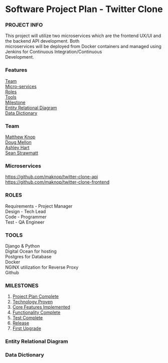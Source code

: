 # Software Project Plan - Twitter Clone
### PROJECT INFO
This project will utilize two microservices which are the frontend UX/UI and the backend API development. Both  
microservices will be deployed from Docker containers and managed using Jenkins for Continuous Integration/Continuous  
Development. 

### Features
[Team](https://github.com/maknop/twitter-clone-frontend#team)  
[Micro-services](https://github.com/maknop/twitter-clone-frontend#microservices)  
[Roles](https://github.com/maknop/twitter-clone-frontend#roles)  
[Tools](https://github.com/maknop/twitter-clone-frontend#tools)  
[Milestone](https://github.com/maknop/twitter-clone-frontend#milestones)  
[Entity Relational Diagram](https://github.com/maknop/twitter-clone-frontend#entity-relational-diagram)  
[Data Dictionary](https://github.com/maknop/twitter-clone-frontend#data-dictionary) 
   
### Team
[Matthew Knop](https://github.com/maknop)  
[Doug Mellon](https://github.com/dougmellon)  
[Ashley Hart](https://github.com/hart2533)  
[Sean Strawmatt](https://github.com/sstrawmatt2Git) 

### Microservices  
https://github.com/maknop/twitter-clone-api  
https://github.com/maknop/twitter-clone-frontend  
                
### ROLES 
Requirements - Project Manager  
Design - Tech Lead  
Code - Programmer  
Test - QA Engineer  

### TOOLS
Django & Python  
Digital Ocean for hosting  
Postgres for Database  
Docker  
NGINX utilization for Reverse Proxy  
Github  

### MILESTONES
1. [Project Plan Complete]()
2. [Technology Proven]()
3. [Core Features Implemented]()
4. [Functionality Complete]()
5. [Test Complete]()
6. [Release]()
7. [First Upgrade]()

### Entity Relational Diagram 

### Data Dictionary

